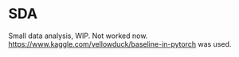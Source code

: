 # SDA
Small data analysis, WIP. Not worked now.
https://www.kaggle.com/yellowduck/baseline-in-pytorch was used.
